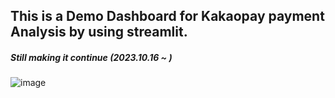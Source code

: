 ## This is a Demo Dashboard for Kakaopay payment Analysis by using streamlit.
##### Still making it continue (2023.10.16 ~ )

![image](https://github.com/cocoheart0128/Kakaopay-Analysis-Dashboard/assets/130530818/4758ffe5-6364-44b4-9122-a10f78f1e87d)



